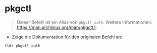 # pkgctl

> Dieser Befehl ist ein Alias von `pkgctl auth`.
> Weitere Informationen: <https://man.archlinux.org/man/pkgctl.1>.

- Zeige die Dokumentation für den originalen Befehl an:

`tldr pkgctl auth`

